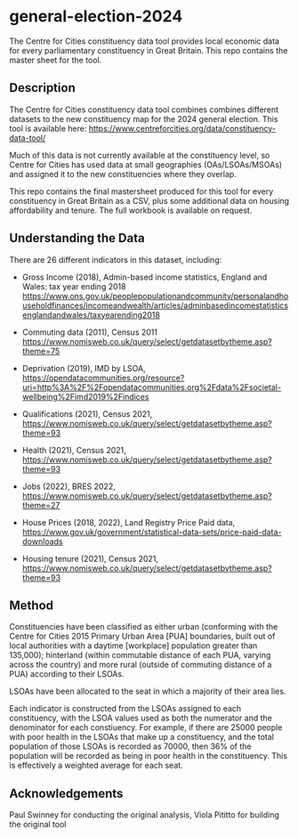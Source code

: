 # general-election-2024
 The Centre for Cities constituency data tool provides local economic data for every parliamentary constituency in Great Britain. This repo contains the master sheet for the tool.
 
## Description 

The Centre for Cities constituency data tool combines combines different datasets to the new constituency map for the 2024 general election. This tool is available here: https://www.centreforcities.org/data/constituency-data-tool/

Much of this data is not currently available at the constituency level, so Centre for Cities has used data at small geographies (OAs/LSOAs/MSOAs) and assigned it to the new constituencies where they overlap.

This repo contains the final mastersheet produced for this tool for every constituency in Great Britain as a CSV, plus some additional data on housing affordability and tenure. The full workbook is available on request.

## Understanding the Data

There are 26 different indicators in this dataset, including:

* Gross Income (2018), Admin-based income statistics, England and Wales: tax year ending 2018 https://www.ons.gov.uk/peoplepopulationandcommunity/personalandhouseholdfinances/incomeandwealth/articles/adminbasedincomestatisticsenglandandwales/taxyearending2018

* Commuting data (2011), Census 2011 https://www.nomisweb.co.uk/query/select/getdatasetbytheme.asp?theme=75

* Deprivation (2019), IMD by LSOA, https://opendatacommunities.org/resource?uri=http%3A%2F%2Fopendatacommunities.org%2Fdata%2Fsocietal-wellbeing%2Fimd2019%2Findices

* Qualifications (2021), Census 2021, https://www.nomisweb.co.uk/query/select/getdatasetbytheme.asp?theme=93

* Health (2021), Census 2021, https://www.nomisweb.co.uk/query/select/getdatasetbytheme.asp?theme=93

* Jobs (2022), BRES 2022, https://www.nomisweb.co.uk/query/select/getdatasetbytheme.asp?theme=27

* House Prices (2018, 2022), Land Registry Price Paid data, https://www.gov.uk/government/statistical-data-sets/price-paid-data-downloads

* Housing tenure (2021), Census 2021, https://www.nomisweb.co.uk/query/select/getdatasetbytheme.asp?theme=93

## Method

Constituencies have been classified as either urban (conforming with the Centre for Cities 2015 Primary Urban Area [PUA] boundaries, built out of local authorities with a daytime [workplace] population greater than 135,000); hinterland (within commutable distance of each PUA, varying across the country) and more rural (outside of commuting distance of a PUA) according to their LSOAs. 

LSOAs have been allocated to the seat in which a majority of their area lies. 

Each indicator is constructed from the LSOAs assigned to each constituency, with the LSOA values used as both the numerator and the denominator for each constiuency. For example, if there are 25000 people with poor health in the LSOAs that make up a constituency, and the total population of those LSOAs is recorded as 70000, then 36% of the population will be recorded as being in poor health in the constituency. This is effectively a weighted average for each seat.

## Acknowledgements

Paul Swinney for conducting the original analysis, Viola Pititto for building the original tool
